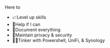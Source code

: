 Here to
- 📈Level up skills
- 🤝Help if I can
- 📝Document everything
- 🥸Maintain privacy & security 
- 👨‍🔬Tinker with Powershell, UniFi, & Synology
<!---
tackynugget/tackynugget is a ✨ special ✨ repository because its `README.md` (this file) appears on your GitHub profile.
You can click the Preview link to take a look at your changes.
--->
